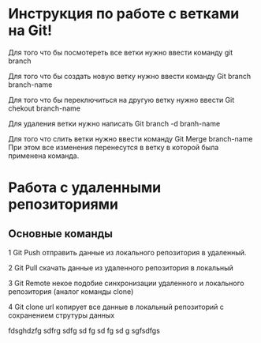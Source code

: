 #  Инструкция по работе с ветками на  Git!

Для того что бы посмотереть все ветки нужно ввести команду 
  git branch

Для того что бы создать новую ветку нужно ввести команду 
  Git branch branch-name

Для того что бы переключиться на другую ветку нужно ввести
  Git chekout branch-name

Для удаления ветки нужно написать 
  Git branch -d branh-name

Для того что слить ветки нужно ввести команду
  Git Merge branch-name
   При этом все изменения перенесутся в ветку в которой была применена команда.
   

# Работа с удаленными репозиториями

##  Основные команды

1 Git Push отправить данные из локального репозитория в удаленный.

2 Git Pull скачать данные из удаленного репозитория в локальный

3  Git Remote  некое подобие синхронизации удаленного и локального репозитория (аналог команды clone)

4 Git clone url  копирует все данные в локальный репозиторий с сохранением струтуры данных

fdsghdzfg
sdfrg
sdfg
sd
fg
sd
fg
sd
g
sgfsdfgs